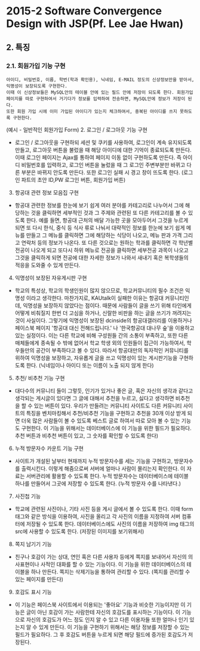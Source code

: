 # 2015-2 Software Convergence Design with JSP(Pf. Lee Jae Hwan)

## 2. 특징
### 2.1. 회원가입 기능 구현 
    아이디, 비밀번호, 이름, 학번(학과 확인용), 닉네임, E-MAIL 정도의 신상정보만을 받아서, 익명성이 보장되도록 구현한다. 
    이때 이 신상정보들은 MySQL안의 테이블 안에 있는 필드 안에 저장이 되도록 한다. 회원가입 페이지를 따로 구현하여서 거기다가 정보를 입력하여 전송하면, MySQL안에 정보가 저장이 된다.
    또한 회원 가입 시에 이미 가입된 아이디가 있는지 체크하여서, 중복된 아이디를 쓰지 못하도록 구현한다. 
(예시 - 일반적인 회원가입 Form) 
2. 로그인 / 로그아웃 기능 구현 
- 로그인 / 로그아웃을 구현하되 세션 및 쿠키를 사용하여, 로그인이 계속 유지되도록 만들고, 로그아웃 버튼을 불렀을 때 해당 아이디에 대한 기억이 종료되도록 만든다. 이때 로그인 페이지는 Ajax를 통하여 페이지 이동 없이 구현하도록 만든다. 즉 아이디 비밀번호를 입력하고, 로그인 버튼을 눌렀을 때 그 로그인 주변부분만 바뀌고 다른 부분은 바뀌지 안도록 만든다. 또한 로그인 실패 시 경고 창이 뜨도록 한다. 
(로그인 파트의 초안 ID,PW 로그인 버튼, 회원가입 버튼) 

3. 항공대 관련 정보 모음집 구현 
- 항공대 관련한 정보를 한눈에 보기 쉽게 여러 분야를 카테고리로 나누어서 그에 해당하는 것을 클릭하면 세부적인 것과 그 주제와 관련된 또 다른 카테고리를 볼 수 있도록 한다. 예를 들면, 항공대 근처의 배달 가능한 곳을 모아두어서 그것을 누르게 되면 또 다시 한식, 중식 등 식사 류로 나눠서 대략적인 정보를 한눈에 보기 쉽게 메뉴를 만들고 그 메뉴를 클릭하면 그에 해당하는 식당이 나오고, 메뉴 판과 가격 그리고 연락처 등의 정보가 나온다. 또 다른 것으로는 원하는 학과를 클릭하면 각 학년별 전공이 나오게 되고 또다시 하위 메뉴로 전공을 클릭하면 세부전공 과목이 나오고 그것을 클릭하게 되면 전공에 대한 자세한 정보가 나와서 새내기 혹은 복학생들의 적응을 도와줄 수 있게 만든다. 

4. 익명성이 보장된 자유게시판 구현 
- 학교의 특성상, 학교의 학생인원이 많지 않으므로, 학교커뮤니티의 필수 조건은 익명성 이라고 생각한다. 마찬가지로, KAUtalk이 실패한 이유는 항공대 커뮤니티인데, 익명성을 보장하지 않았다는 점이다. 때문에 사람들이 글을 쓰기 위해 타인에게 어떻게 비춰질지 한번 더 고심을 하거나, 신랄한 비판을 하는 글을 쓰기가 꺼려지는 것이 사실이다. 그렇기에 익명성이 보장된 dcinside의 항공대갤러리를 이용하거나 페이스북 페이지 '항공대 대신 전해드립니다.' 나 '한국항공대 대나무 숲'을 이용하고 있는 실정이다. 이는 다른 학교에 비해 구성원들 간의 소통이 부족하고, 또한 다른 매체들에게 종속될 수 밖에 없어서 학교 학생 외의 인원들이 접근이 가능하여서, 학우들만의 공간이 부족하다고 볼 수 있다. 따라서 항공대만의 독자적인 커뮤니티를 위하여 익명성을 보장하고, 자유롭게 글을 쓰고 익명성이 있는 게시판기능을 구현하도록 한다. 
(닉네임이나 아이디 또는 이름이 노출 되지 않게 한다) 

5. 추천/ 비추천 기능 구현 
- 대다수의 커뮤니티 들이 그렇듯, 인기가 있거나 좋은 글, 혹은 자신의 생각과 같다고 생각되는 게시글이 있다면 그 글에 대해서 추천을 누르고, 싫다고 생각하면 비추천을 할 수 있는 버튼이 있다. 우리가 만들려는 커뮤니티 사이트도 다른 커뮤니티 사이트의 특징을 벤치마킹해서 추천/비추천 기능을 구현하고 추천을 30개 이상 받게 되면 더욱 많은 사람들이 볼 수 있도록 베스트 글로 하여서 따로 모아 볼 수 있는 기능도 구현한다. 이 기능을 위해서는 데이터베이스에 이 기능을 위한 필드가 필요하다. 
추천 버튼과 비추천 버튼이 있고, 그 숫자를 확인할 수 있도록 한다) 

6. 누적 방문자수 카운트 기능 구현 
- 사이트가 개설된 날부터 현재까지 누적 방문자수를 세는 기능을 구현하고, 방문자수를 출력시킨다. 이렇게 해줌으로써 서버에 얼마나 사람이 몰리는지 확인한다. 이 자료는 서버관리에 활용할 수 있도록 한다. 누적 방문자수는 데이터베이스에 테이블 하나를 만들어서 그곳에 저장할 수 있도록 한다. 
 (누적 방문자 수를 나타낸다.) 

7. 사진첩 기능 
- 학교에 관련된 사진이나, 기타 사진 등을 게시 글에서 볼 수 있도록 한다. 이때 form태그와 같은 방식을 이용하여, 사진을 올리고 각 사진의 이름을 지정하여 서버 컴퓨터에 저장될 수 있도록 한다. 데이터베이스에도 사진의 이름을 저장하여 img 태그의 src에 사용할 수 있도록 한다. (저장된 이미지를 보기위해서) 
8. 쪽지 남기기 기능 
- 친구나 호감이 가는 상대, 연인 혹은 다른 사용자 등에게 쪽지를 보내어서 자신의 의사표현이나 사적인 대화를 할 수 있는 기능이다. 이 기능을 위한 데이터베이스의 테이블을 하나 만든다. 쪽지는 삭제기능을 통하여 관리할 수 있다. 
(쪽지를 관리할 수 있는 페이지를 만든다) 

9. 호감도 표시 기능 
- 이 기능은 페이스북 사이트에서 이용되는 '좋아요' 기능과 비슷한 기능이지만 이 기능은 글이 아닌 호감이 가는 사람한테 자신의 호감도를 표시하는 기능이다. 이 기능으로 자신의 호감도가 어느 정도 인지 알 수 있고 다른 이용자들 또한 얼마나 인기 있는지 알 수 있게 만든다. 이 기능을 구현하기 위해서는 해당 정보를 저장할 수 있는 필드가 필요하다. 그 후 호감도 버튼을 누르게 되면 해당 필드에 증가된 호감도가 저장된다.
